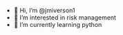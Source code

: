 - 👋 Hi, I’m @jmiverson1
- 👀 I’m interested in risk management
- 🌱 I’m currently learning python

<!---
jmiverson1/jmiverson1 is a ✨ special ✨ repository because its `README.md` (this file) appears on your GitHub profile.
You can click the Preview link to take a look at your changes.
--->
